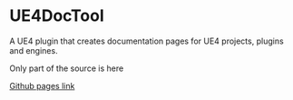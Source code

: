 # UE4DocTool
A UE4 plugin that creates documentation pages for UE4 projects, plugins and engines.

Only part of the source is here

[Github pages link](https://FreshMutroom.Github.io/UE4DocTool/)
